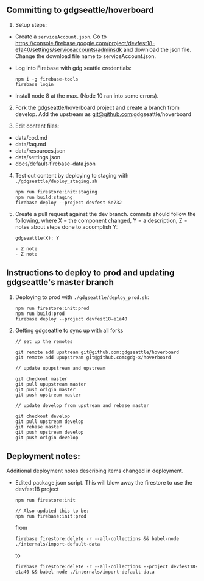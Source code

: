 ## Committing to gdgseattle/hoverboard

1. Setup steps:

  - Create a `serviceAccount.json`.
    Go to https://console.firebase.google.com/project/devfest18-e1a40/settings/serviceaccounts/adminsdk and download the json file. Change the download file name to serviceAccount.json.
  - Log into Firebase with gdg seattle credentials:

    ```
    npm i -g firebase-tools
    firebase login
    ```

  - Install node 8 at the max. (Node 10 ran into some errors).

2. Fork the gdgseattle/hoverboard project and create a branch from develop. Add the upstream as git@github.com:gdgseattle/hoverboard

3. Edit content files:

  - data/cod.md
  - data/faq.md
  - data/resources.json
  - data/settings.json
  - docs/default-firebase-data.json

4. Test out content by deploying to staging with `./gdgseattle/deploy_staging.sh`

    ```
    npm run firestore:init:staging
    npm run build:staging
    firebase deploy --project devfest-5e732
   ```

5. Create a pull request against the dev branch. commits should follow the following,  where X = the component changed, Y = a description, Z = notes about steps done to accomplish Y:

    ```
    gdgseattle(X): Y

    - Z note
    - Z note
    ```


## Instructions to deploy to prod and updating gdgseattle's master branch

1. Deploying to prod with `./gdgseattle/deploy_prod.sh`:

    ```
    npm run firestore:init:prod
    npm run build:prod
    firebase deploy --project devfest18-e1a40
    ```

2. Getting gdgseattle to sync up with all forks

    ```
    // set up the remotes

    git remote add upstream git@github.com:gdgseattle/hoverboard
    git remote add upupstream git@github.com:gdg-x/hoverboard

    // update upupstream and upstream

    git checkout master
    git pull upupstream master
    git push origin master
    git push upstream master

    // update develop from upstream and rebase master

    git checkout develop
    git pull upstream develop
    git rebase master
    git push upstream develop
    git push origin develop
    ```

## Deployment notes:

Additional deployment notes describing items changed in deployment.

* Edited package.json script. This will blow away the firestore to use the devfest18 project

  ```
  npm run firestore:init

  // Also updated this to be:
  npm run firebase:init:prod
  ```

  from
  ```
  firebase firestore:delete -r --all-collections && babel-node ./internals/import-default-data
  ```

  to
  ```
  firebase firestore:delete -r --all-collections --project devfest18-e1a40 && babel-node ./internals/import-default-data
  ```
